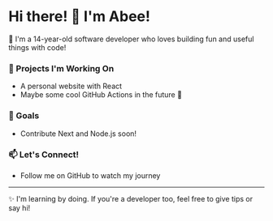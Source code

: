 # Hi there! 👋 I'm Abee!

🚀 I'm a 14-year-old software developer who loves building fun and useful things with code!

### 🔨 Projects I'm Working On
- A personal website with React
- Maybe some cool GitHub Actions in the future 👀

### 🌱 Goals
- Contribute Next and Node.js soon!

### 📫 Let's Connect!
- Follow me on GitHub to watch my journey

---

✨ I'm learning by doing. If you're a developer too, feel free to give tips or say hi!
